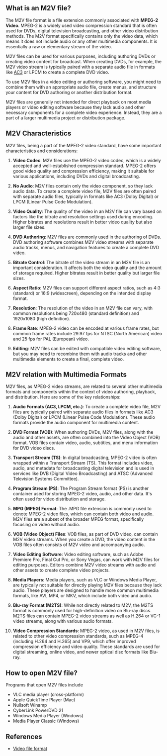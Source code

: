 ## What is an M2V file?

The M2V file format is a file extension commonly associated with **MPEG-2 Video**. MPEG-2 is a widely used video compression standard that is often used for DVDs, digital television broadcasting, and other video distribution methods. The M2V format specifically contains only the video data, which means it does not include audio or any other multimedia components. It is essentially a raw or elementary stream of the video.

M2V files can be used for various purposes, including authoring DVDs or creating video content for broadcast. When creating DVDs, for example, the M2V video stream is typically paired with a separate audio file in formats like [AC3](/audio/ac3/) or LPCM to create a complete DVD video.

To use M2V files in a video editing or authoring software, you might need to combine them with an appropriate audio file, create menus, and structure your content for DVD authoring or another distribution format.

M2V files are generally not intended for direct playback on most media players or video editing software because they lack audio and other necessary components for a complete video experience. Instead, they are a part of a larger multimedia project or distribution package.

## M2V Characteristics

M2V files, being a part of the MPEG-2 video standard, have some important characteristics and considerations:

1.  **Video Codec**: M2V files use the MPEG-2 video codec, which is a widely accepted and well-established compression standard. MPEG-2 offers good video quality and compression efficiency, making it suitable for various applications, including DVDs and digital broadcasting.
    
2.  **No Audio**: M2V files contain only the video component, so they lack audio data. To create a complete video file, M2V files are often paired with separate audio files, typically in formats like AC3 (Dolby Digital) or LPCM (Linear Pulse Code Modulation).
    
3.  **Video Quality**: The quality of the video in an M2V file can vary based on factors like the bitrate and resolution settings used during encoding. Higher bitrates and resolutions result in better video quality but also larger file sizes.
       
4.  **DVD Authoring**: M2V files are commonly used in the authoring of DVDs. DVD authoring software combines M2V video streams with separate audio tracks, menus, and navigation features to create a complete DVD video.
    
5.  **Bitrate Control**: The bitrate of the video stream in an M2V file is an important consideration. It affects both the video quality and the amount of storage required. Higher bitrates result in better quality but larger file sizes.
    
6.  **Aspect Ratio**: M2V files can support different aspect ratios, such as 4:3 (standard) or 16:9 (widescreen), depending on the intended display format.
    
7.  **Resolution**: The resolution of the video in an M2V file can vary, with common resolutions being 720x480 (standard definition) and 1920x1080 (high definition).
    
8.  **Frame Rate**: MPEG-2 video can be encoded at various frame rates, but common frame rates include 29.97 fps for NTSC (North American) video and 25 fps for PAL (European) video.
    
9.  **Editing**: M2V files can be edited with compatible video editing software, but you may need to recombine them with audio tracks and other multimedia elements to create a final, complete video.

## M2V relation with Multimedia Formats

M2V files, as MPEG-2 video streams, are related to several other multimedia formats and components within the context of video authoring, playback, and distribution. Here are some of the key relationships:

1.  **Audio Formats (AC3, LPCM, etc.)**: To create a complete video file, M2V files are typically paired with separate audio files in formats like AC3 (Dolby Digital) or LPCM (Linear Pulse Code Modulation). These audio formats provide the audio component for multimedia content.
    
2.  **DVD Format (VOB)**: When authoring DVDs, M2V files, along with the audio and other assets, are often combined into the Video Object (VOB) format. VOB files contain video, audio, subtitles, and menu information for DVD video discs.
    
3.  **Transport Stream (TS)**: In digital broadcasting, MPEG-2 video is often wrapped within a Transport Stream (TS). This format includes video, audio, and metadata for broadcasting digital television and is used in services like DVB (Digital Video Broadcasting) and ATSC (Advanced Television Systems Committee).
    
4.  **Program Stream (PS)**: The Program Stream format (PS) is another container used for storing MPEG-2 video, audio, and other data. It's often used for video distribution and storage.
    
5.  **MPG (MPEG) Format**: The .MPG file extension is commonly used to denote MPEG-2 video files, which can contain both video and audio. M2V files are a subset of the broader MPEG format, specifically focusing on video without audio.
    
6.  **VOB (Video Object) Files**: VOB files, as part of DVD video, can contain M2V video streams. When you create a DVD, the video content in the VOB files often consists of M2V video and accompanying audio.
    
7.  **Video Editing Software**: Video editing software, such as Adobe Premiere Pro, Final Cut Pro, or Sony Vegas, can work with M2V files for editing purposes. Editors combine M2V video streams with audio and other assets to create complete video projects.
    
8.  **Media Players**: Media players, such as VLC or Windows Media Player, are typically not suitable for directly playing M2V files because they lack audio. These players are designed to handle more common multimedia formats, like AVI, MP4, or MKV, which include both video and audio.
    
9.  **Blu-ray Format (M2TS)**: While not directly related to M2V, the M2TS format is commonly used for high-definition video on Blu-ray discs. M2TS files can contain MPEG-2 video streams as well as H.264 or VC-1 video streams, along with various audio formats.
    
10.  **Video Compression Standards**: MPEG-2 video, as used in M2V files, is related to other video compression standards, such as MPEG-4 (including H.264 and H.265) and VP9, which offer improved compression efficiency and video quality. These standards are used for digital streaming, online video, and newer optical disc formats like Blu-ray.

## How to open M2V file?

Programs that open M2V files include

- VLC media player (cross-platform)
- Apple QuickTime Player (Mac)
- Nullsoft Winamp
- CyberLink PowerDVD 21
- Windows Media Player (Windows)
- Media Player Classic (Windows)

## References
* [Video file format](https://en.wikipedia.org/wiki/Video_file_format)
